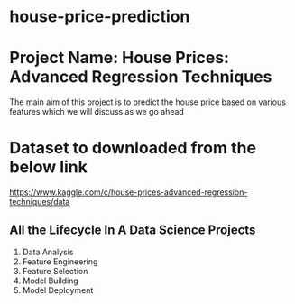 # house-price-prediction
# Project Name: House Prices: Advanced Regression Techniques
The main aim of this project is to predict the house price based on various features which we will discuss as we go ahead

# Dataset to downloaded from the below link
https://www.kaggle.com/c/house-prices-advanced-regression-techniques/data

## All the Lifecycle In A Data Science Projects
1. Data Analysis
2. Feature Engineering
3. Feature Selection
4. Model Building
5. Model Deployment
